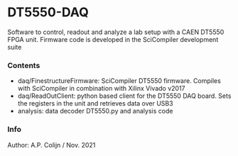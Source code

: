 # DT5550-DAQ

Software to control, readout and analyze a lab setup with a CAEN DT5550 FPGA unit. Firmware code 
is developed in the SciCompiler development suite

### Contents

- daq/FinestructureFirmware: SciCompiler DT5550 firmware. Compiles with SciCompiler in combination with Xilinx Vivado v2017
- daq/ReadOutClient: python based client for the DT5550 DAQ board. Sets the registers in the unit and retrieves data over USB3
- analysis: data decoder DT5550.py and analysis code

### Info
Author: A.P. Colijn / Nov. 2021
